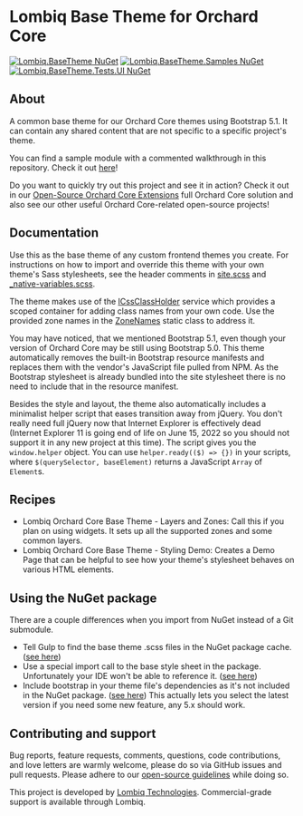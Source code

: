 # Lombiq Base Theme for Orchard Core


[![Lombiq.BaseTheme NuGet](https://img.shields.io/nuget/v/Lombiq.BaseTheme?label=Lombiq.BaseTheme)](https://www.nuget.org/packages/Lombiq.BaseTheme/)
[![Lombiq.BaseTheme.Samples NuGet](https://img.shields.io/nuget/v/Lombiq.BaseTheme?label=Lombiq.BaseTheme.Samples)](https://www.nuget.org/packages/Lombiq.BaseTheme.Samples/)
[![Lombiq.BaseTheme.Tests.UI NuGet](https://img.shields.io/nuget/v/Lombiq.BaseTheme?label=Lombiq.BaseTheme.Tests.UI)](https://www.nuget.org/packages/Lombiq.BaseTheme.Tests.UI/)


## About

A common base theme for our Orchard Core themes using Bootstrap 5.1. It can contain any shared content that are not specific to a specific project's theme.

You can find a sample module with a commented walkthrough in this repository. Check it out [here](Lombiq.BaseTheme.Samples/Readme.md)!

Do you want to quickly try out this project and see it in action? Check it out in our [Open-Source Orchard Core Extensions](https://github.com/Lombiq/Open-Source-Orchard-Core-Extensions) full Orchard Core solution and also see our other useful Orchard Core-related open-source projects!


## Documentation

Use this as the base theme of any custom frontend themes you create. For instructions on how to import and override this theme with your own theme's Sass stylesheets, see the header comments in [site.scss](Assets/Styles/site.scss) and [_native-variables.scss](Assets/Styles/abstracts/_native-variables.scss).

The theme makes use of the [ICssClassHolder](Services/ICssClassHolder.cs) service which provides a scoped container for adding class names from your own code. Use the provided zone names in the [ZoneNames](Constants/ZoneNames.cs) static class to address it.

You may have noticed, that we mentioned Bootstrap 5.1, even though your version of Orchard Core may be still using Bootstrap 5.0. This theme automatically removes the built-in Bootstrap resource manifests and replaces them with the vendor's JavaScript file pulled from NPM. As the Bootstrap stylesheet is already bundled into the site stylesheet there is no need to include that in the resource manifest. 

Besides the style and layout, the theme also automatically includes a minimalist helper script that eases transition away from jQuery. You don't really need full jQuery now that Internet Explorer is effectively dead (Internet Explorer 11 is going end of life on June 15, 2022 so you should not support it in any new project at this time). The script gives you the `window.helper` object. You can use `helper.ready(($) => {})` in your scripts, where `$(querySelector, baseElement)` returns a JavaScript `Array` of `Element`s.

## Recipes

- Lombiq Orchard Core Base Theme - Layers and Zones: Call this if you plan on using widgets. It sets up all the supported zones and some common layers.
- Lombiq Orchard Core Base Theme - Styling Demo: Creates a Demo Page that can be helpful to see how your theme's stylesheet behaves on various HTML elements.

## Using the NuGet package

There are a couple differences when you import from NuGet instead of a Git submodule.
- Tell Gulp to find the base theme .scss files in the NuGet package cache. ([see here](https://github.com/Lombiq/Orchard-Base-Theme/blob/f2377271063d31d700cba593917195547c1654aa/Lombiq.BaseTheme.Samples/Gulpfile.js#L17-L37))
- Use a special import call to the base style sheet in the package. Unfortunately your IDE won't be able to reference it. ([see here](https://github.com/Lombiq/Orchard-Base-Theme/blob/f2377271063d31d700cba593917195547c1654aa/Lombiq.BaseTheme.Samples/Assets/Styles/site.scss#L7-L13))
- Include bootstrap in your theme file's dependencies as it's not included in the NuGet package. ([see here](https://github.com/Lombiq/Orchard-Base-Theme/blob/f2377271063d31d700cba593917195547c1654aa/Lombiq.BaseTheme.Samples/package.json#L7-L9)) This actually lets you select the latest version if you need some new feature, any 5.x should work.

## Contributing and support

Bug reports, feature requests, comments, questions, code contributions, and love letters are warmly welcome, please do so via GitHub issues and pull requests. Please adhere to our [open-source guidelines](https://lombiq.com/open-source-guidelines) while doing so.

This project is developed by [Lombiq Technologies](https://lombiq.com/). Commercial-grade support is available through Lombiq.
